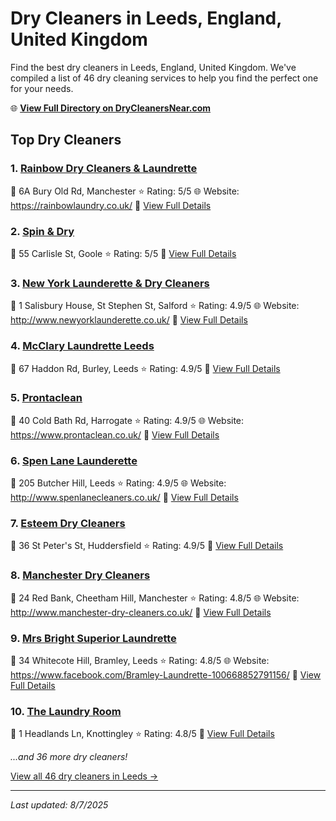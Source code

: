 # Dry Cleaners in Leeds, England, United Kingdom

Find the best dry cleaners in Leeds, England, United Kingdom. We've compiled a list of 46 dry cleaning services to help you find the perfect one for your needs.

🌐 **[View Full Directory on DryCleanersNear.com](https://drycleanersnear.com/city/United%20Kingdom/England/Leeds)**

## Top Dry Cleaners

### 1. [Rainbow Dry Cleaners & Laundrette](https://drycleanersnear.com/dryCleaner/6892b7357a636409f9a33883/rainbow-dry-cleaners-laundrette)
📍 6A Bury Old Rd, Manchester
⭐ Rating: 5/5
🌐 Website: https://rainbowlaundry.co.uk/
🔗 [View Full Details](https://drycleanersnear.com/dryCleaner/6892b7357a636409f9a33883/rainbow-dry-cleaners-laundrette)

### 2. [Spin & Dry](https://drycleanersnear.com/dryCleaner/6892b89c7a636409f9a33f36/spin-dry)
📍 55 Carlisle St, Goole
⭐ Rating: 5/5
🔗 [View Full Details](https://drycleanersnear.com/dryCleaner/6892b89c7a636409f9a33f36/spin-dry)

### 3. [New York Launderette & Dry Cleaners](https://drycleanersnear.com/dryCleaner/6892b72f7a636409f9a337c1/new-york-launderette-dry-cleaners)
📍 1 Salisbury House, St Stephen St, Salford
⭐ Rating: 4.9/5
🌐 Website: http://www.newyorklaunderette.co.uk/
🔗 [View Full Details](https://drycleanersnear.com/dryCleaner/6892b72f7a636409f9a337c1/new-york-launderette-dry-cleaners)

### 4. [McClary Laundrette Leeds](https://drycleanersnear.com/dryCleaner/6892b7327a636409f9a33822/mcclary-laundrette-leeds)
📍 67 Haddon Rd, Burley, Leeds
⭐ Rating: 4.9/5
🔗 [View Full Details](https://drycleanersnear.com/dryCleaner/6892b7327a636409f9a33822/mcclary-laundrette-leeds)

### 5. [Prontaclean](https://drycleanersnear.com/dryCleaner/6892b74e7a636409f9a3391d/prontaclean)
📍 40 Cold Bath Rd, Harrogate
⭐ Rating: 4.9/5
🌐 Website: https://www.prontaclean.co.uk/
🔗 [View Full Details](https://drycleanersnear.com/dryCleaner/6892b74e7a636409f9a3391d/prontaclean)

### 6. [Spen Lane Launderette](https://drycleanersnear.com/dryCleaner/6892b7fa7a636409f9a33bc3/spen-lane-launderette)
📍 205 Butcher Hill, Leeds
⭐ Rating: 4.9/5
🌐 Website: http://www.spenlanecleaners.co.uk/
🔗 [View Full Details](https://drycleanersnear.com/dryCleaner/6892b7fa7a636409f9a33bc3/spen-lane-launderette)

### 7. [Esteem Dry Cleaners](https://drycleanersnear.com/dryCleaner/6892b86b7a636409f9a33e7c/esteem-dry-cleaners)
📍 36 St Peter's St, Huddersfield
⭐ Rating: 4.9/5
🔗 [View Full Details](https://drycleanersnear.com/dryCleaner/6892b86b7a636409f9a33e7c/esteem-dry-cleaners)

### 8. [Manchester Dry Cleaners](https://drycleanersnear.com/dryCleaner/6892b7557a636409f9a3393b/manchester-dry-cleaners)
📍 24 Red Bank, Cheetham Hill, Manchester
⭐ Rating: 4.8/5
🌐 Website: http://www.manchester-dry-cleaners.co.uk/
🔗 [View Full Details](https://drycleanersnear.com/dryCleaner/6892b7557a636409f9a3393b/manchester-dry-cleaners)

### 9. [Mrs Bright Superior Laundrette](https://drycleanersnear.com/dryCleaner/6892b77b7a636409f9a339b6/mrs-bright-superior-laundrette)
📍 34 Whitecote Hill, Bramley, Leeds
⭐ Rating: 4.8/5
🌐 Website: https://www.facebook.com/Bramley-Laundrette-100668852791156/
🔗 [View Full Details](https://drycleanersnear.com/dryCleaner/6892b77b7a636409f9a339b6/mrs-bright-superior-laundrette)

### 10. [The Laundry Room](https://drycleanersnear.com/dryCleaner/6892b80b7a636409f9a33c03/the-laundry-room)
📍 1 Headlands Ln, Knottingley
⭐ Rating: 4.8/5
🔗 [View Full Details](https://drycleanersnear.com/dryCleaner/6892b80b7a636409f9a33c03/the-laundry-room)


*...and 36 more dry cleaners!*

[View all 46 dry cleaners in Leeds →](https://drycleanersnear.com/city/United%20Kingdom/England/Leeds)

---

*Last updated: 8/7/2025*
